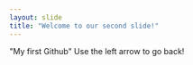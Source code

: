 ```yaml
---
layout: slide
title: "Welcome to our second slide!"
---
```

"My first Github"
Use the left arrow to go back!

